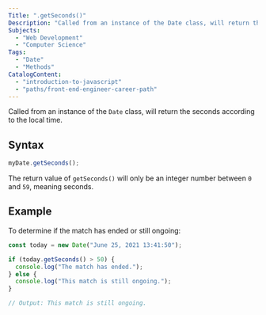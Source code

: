 ```yaml
---
Title: ".getSeconds()"
Description: "Called from an instance of the Date class, will return the seconds according to the local time."
Subjects:
  - "Web Development"
  - "Computer Science"
Tags:
  - "Date"
  - "Methods"
CatalogContent:
  - "introduction-to-javascript"
  - "paths/front-end-engineer-career-path"
---
```




Called from an instance of the `Date` class, will return the seconds according to the local time.

## Syntax

```js
myDate.getSeconds();
```

The return value of `getSeconds()` will only be an integer number between `0` and `59`, meaning seconds.

## Example

To determine if the match has ended or still ongoing:

```js
const today = new Date("June 25, 2021 13:41:50");

if (today.getSeconds() > 50) {
  console.log("The match has ended.");
} else {
  console.log("This match is still ongoing.");
}

// Output: This match is still ongoing.
```
